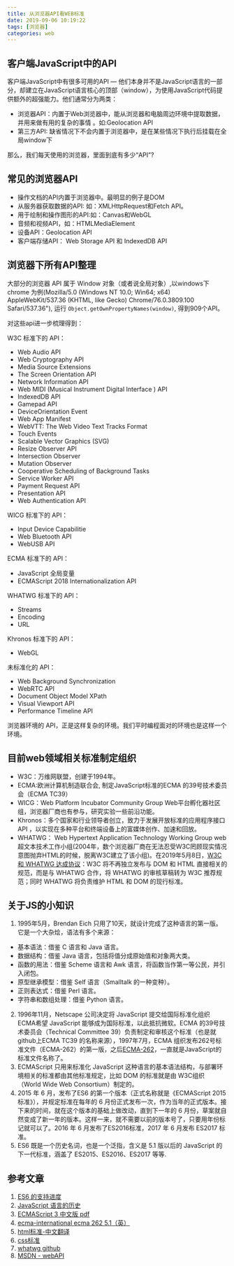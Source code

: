 ```yaml
---
title: 从浏览器API看WEB标准
date: 2019-09-06 10:19:22
tags: [浏览器]
categories: web
---
```

## 客户端JavaScript中的API
客户端JavaScript中有很多可用的API — 他们本身并不是JavaScript语言的一部分，却建立在JavaScript语言核心的顶部（window），为使用JavaScript代码提供额外的超强能力。他们通常分为两类：

- 浏览器API：内置于Web浏览器中，能从浏览器和电脑周边环境中提取数据，并用来做有用的复杂的事情 。如:Geolocation API
- 第三方API: 缺省情况下不会内置于浏览器中，是在某些情况下执行后挂载在全局window下

那么，我们每天使用的浏览器，里面到底有多少“API”?

<!-- more -->

## 常见的浏览器API

- 操作文档的API内置于浏览器中。最明显的例子是DOM
- 从服务器获取数据的API: 如：XMLHttpRequest和Fetch API。
- 用于绘制和操作图形的API:如：Canvas和WebGL
- 音频和视频API，如：HTMLMediaElement
- 设备API：Geolocation API
- 客户端存储API： Web Storage API 和 IndexedDB API

## 浏览器下所有API整理
大部分的浏览器 API 属于 Window 对象（或者说全局对象）,以windows下chrome 为例(Mozilla/5.0 (Windows NT 10.0; Win64; x64) AppleWebKit/537.36 (KHTML, like Gecko) Chrome/76.0.3809.100 Safari/537.36"), 运行 `Object.getOwnPropertyNames(window)`, 得到909个API。

对这些api进一步梳理得到：  

W3C 标准下的 API：
* Web Audio API
* Web Cryptography API
* Media Source Extensions
* The Screen Orientation API
* Network Information API
* Web MIDI (Musical Instrument Digital Interface ) API
* IndexedDB API
* Gamepad API
* DeviceOrientation Event
* Web App Manifest
* WebVTT: The Web Video Text Tracks Format
* Touch Events
* Scalable Vector Graphics (SVG)
* Resize Observer API
* Intersection Observer
* Mutation Observer
* Cooperative Scheduling of Background Tasks
* Service Worker API
* Payment Request API
* Presentation API
* Web Authentication API

WICG 标准下的 API：
* Input Device Capabilitie
* Web Bluetooth API
* WebUSB API

ECMA 标准下的 API：
* JavaScript 全局变量
* ECMAScript 2018 Internationalization API

WHATWG 标准下的 API：
* Streams
* Encoding
* URL

Khronos 标准下的 API：
* WebGL

未标准化的 API：
* Web Background Synchronization
* WebRTC API
* Document Object Model XPath
* Visual Viewport API
* Performance Timeline API

浏览器环境的 API，正是这样复杂的环境。我们平时编程面对的环境也是这样一个环境。

## 目前web领域相关标准制定组织

- W3C：万维网联盟，创建于1994年。
- ECMA:欧洲计算机制造联合会, 制定JavaScript标准的ECMA 的39号技术委员会（ECMA TC39）
- WICG：Web Platform Incubator Community Group Web平台孵化器社区组，浏览器厂商也有参与，研究实验一些前沿功能。
- Khronos：多个国家和行业领导者创立，致力于发展开放标准的应用程序接口 API ，以实现在多种平台和终端设备上的富媒体创作、加速和回放。
- WHATWG： Web Hypertext Application Technology Working Group web超文本技术工作小组(2004年，数个浏览器厂商在无法忍受W3C罔顾现实情况意图抛弃HTML的时候，脱离W3C建立了该小组)。在2019年5月8日，[W3C 和 WHATWG 达成协议](https://www.w3.org/blog/news/archives/7753)：W3C 将不再独立发布与 DOM 和 HTML 直接相关的规范，而是与 WHATWG 合作，将 WHATWG 的审核草稿转为 W3C 推荐规范；同时 WHATWG 将负责维护 HTML 和 DOM 的现行标准。



## 关于JS的小知识

1. 1995年5月，Brendan Eich 只用了10天，就设计完成了这种语言的第一版。它是一个大杂烩，语法有多个来源： 
- 基本语法：借鉴 C 语言和 Java 语言。  
- 数据结构：借鉴 Java 语言，包括将值分成原始值和对象两大类。  
- 函数的用法：借鉴 Scheme 语言和 Awk 语言，将函数当作第一等公民，并引入闭包。  
- 原型继承模型：借鉴 Self 语言（Smalltalk 的一种变种）。  
- 正则表达式：借鉴 Perl 语言。  
- 字符串和数组处理：借鉴 Python 语言。 
2. 1996年11月，Netscape 公司决定将 JavaScript 提交给国际标准化组织 ECMA希望 JavaScript 能够成为国际标准，以此抵抗微软。ECMA 的39号技术委员会（Technical Committee 39）负责制定和审核这个标准（也是就github上ECMA TC39 的名称来源），1997年7月，ECMA 组织发布262号标准文件（ECMA-262）的第一版，之后[ECMA-262](https://github.com/tc39/ecma262)，一直就是JavaScript的标准文件名称了。
3. ECMAScript 只用来标准化 JavaScript 这种语言的基本语法结构，与部署环境相关的标准都由其他标准规定，比如 DOM 的标准就是由 W3C组织（World Wide Web Consortium）制定的。
4. 2015 年 6 月，发布了ES6 的第一个版本（正式名称就是《ECMAScript 2015 标准》），并规定标准在每年的 6 月份正式发布一次，作为当年的正式版本。接下来的时间，就在这个版本的基础上做改动，直到下一年的 6 月份，草案就自然变成了新一年的版本。这样一来，就不需要以前的版本号了，只要用年份标记就可以了。2016 年 6 月发布了ES2016标准，2017 年 6 月发布 ES2017 标准。
5. ES6 既是一个历史名词，也是一个泛指，含义是 5.1 版以后的 JavaScript 的下一代标准，涵盖了 ES2015、ES2016、ES2017 等等.

## 参考文章
1. [ES6 的支持进度](https://kangax.github.io/compat-table/es6/)
2. [JavaScript 语言的历史](https://wangdoc.com/javascript/basic/history.html)
3. [ECMAScript 3 中文版 pdf](http://yanhaijing.com/es5/ECMAScript%E8%A7%84%E8%8C%83-%E7%AC%AC%E4%B8%89%E7%89%88_%E4%B8%AD%E6%96%87%E7%89%88.pdf)
4. [ecma-international ecma 262 5.1（英）](http://www.ecma-international.org/ecma-262/5.1/index.html)
5. [html标准-中文翻译](https://whatwg-cn.github.io/html/)
6. [css标准](https://www.w3.org/Style/CSS/)
7. [whatwg github](https://github.com/whatwg/)
8. [MSDN - webAPI](https://developer.mozilla.org/zh-CN/docs/Learn/JavaScript/Client-side_web_APIs/Introduction)